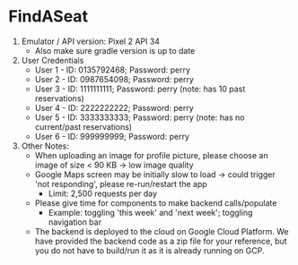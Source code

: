 # FindASeat
1. Emulator / API version: Pixel 2 API 34
    - Also make sure gradle version is up to date
2. User Credentials
    - User 1 - ID: 0135792468; Password: perry
    - User 2 - ID: 0987654098; Password: perry
    - User 3 - ID: 1111111111; Password: perry (note: has 10 past reservations)
    - User 4 - ID: 2222222222; Password: perry
    - User 5 - ID: 3333333333; Password: perry (note: has no current/past reservations)
    - User 6 - ID: 999999999; Password: perry
3. Other Notes:
    - When uploading an image for profile picture, please choose an image of size < 90 KB -> low image quality
    - Google Maps screen may be initially slow to load -> could trigger 'not responding', please re-run/restart the app
       - Limit: 2,500 requests per day
    - Please give time for components to make backend calls/populate
       - Example: toggling 'this week' and 'next week'; toggling navigation bar
    - The backend is deployed to the cloud on Google Cloud Platform. We have provided the backend code as a zip file for your reference, but you do not have to build/run it as it is already running on GCP.
